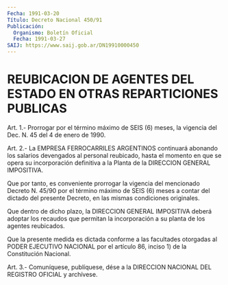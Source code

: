 ```yaml
---
Fecha: 1991-03-20
Título: Decreto Nacional 450/91
Publicación:
  Organismo: Boletín Oficial
  Fecha: 1991-03-27
SAIJ: https://www.saij.gob.ar/DN19910000450
---
```

# REUBICACION DE AGENTES DEL ESTADO EN OTRAS REPARTICIONES PUBLICAS

<a id="1"></a>
Art. 1.- Prorrogar por el término máximo de SEIS (6) meses, la vigencia del Dec. N. 45 del 4 de enero de 1990.

<a id="2"></a>
Art.  2.-  La  EMPRESA  FERROCARRILES  ARGENTINOS  continuará abonando  los  salarios  devengados al personal reubicado, hasta el momento en que se opera su  incorporación definitiva a la Planta de la DIRECCION GENERAL IMPOSITIVA.

Que por tanto, es conveniente  prorrogar la vigencia del mencionado Decreto N. 45/90 por el término  máximo  de SEIS (6) meses a contar del  dictado  del  presente  Decreto,  en  las  mismas  condiciones originales.

Que  dentro de dicho plazo, la DIRECCION GENERAL IMPOSITIVA  deberá adoptar  los  recaudos que permitan la incorporación a su planta de los agentes reubicados.

Que  la presente  medida  es  dictada  conforme  a  las  facultades otorgadas  al  PODER  EJECUTIVO NACIONAL por el artículo 86, inciso 1) de la Constitución Nacional.

<a id="3"></a>
Art. 3.- Comuníquese, publíquese, dése a la DIRECCION NACIONAL DEL REGISTRO OFICIAL y archívese.